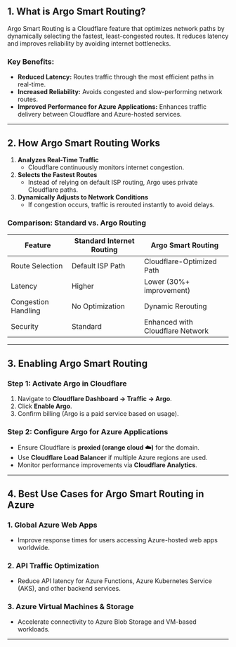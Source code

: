 
## **1. What is Argo Smart Routing?**
Argo Smart Routing is a Cloudflare feature that optimizes network paths by dynamically selecting the fastest, least-congested routes. It reduces latency and improves reliability by avoiding internet bottlenecks.

### **Key Benefits:**
- **Reduced Latency:** Routes traffic through the most efficient paths in real-time.
- **Increased Reliability:** Avoids congested and slow-performing network routes.
- **Improved Performance for Azure Applications:** Enhances traffic delivery between Cloudflare and Azure-hosted services.

---

## **2. How Argo Smart Routing Works**
1. **Analyzes Real-Time Traffic**
   - Cloudflare continuously monitors internet congestion.
2. **Selects the Fastest Routes**
   - Instead of relying on default ISP routing, Argo uses private Cloudflare paths.
3. **Dynamically Adjusts to Network Conditions**
   - If congestion occurs, traffic is rerouted instantly to avoid delays.

### **Comparison: Standard vs. Argo Routing**
| Feature | Standard Internet Routing | Argo Smart Routing |
|---------|--------------------------|--------------------|
| Route Selection | Default ISP Path | Cloudflare-Optimized Path |
| Latency | Higher | Lower (30%+ improvement) |
| Congestion Handling | No Optimization | Dynamic Rerouting |
| Security | Standard | Enhanced with Cloudflare Network |

---

## **3. Enabling Argo Smart Routing**
### **Step 1: Activate Argo in Cloudflare**
1. Navigate to **Cloudflare Dashboard → Traffic → Argo**.
2. Click **Enable Argo**.
3. Confirm billing (Argo is a paid service based on usage).

### **Step 2: Configure Argo for Azure Applications**
- Ensure Cloudflare is **proxied (orange cloud ☁️)** for the domain.
- Use **Cloudflare Load Balancer** if multiple Azure regions are used.
- Monitor performance improvements via **Cloudflare Analytics**.

---

## **4. Best Use Cases for Argo Smart Routing in Azure**
### **1. Global Azure Web Apps**
- Improve response times for users accessing Azure-hosted web apps worldwide.

### **2. API Traffic Optimization**
- Reduce API latency for Azure Functions, Azure Kubernetes Service (AKS), and other backend services.

### **3. Azure Virtual Machines & Storage**
- Accelerate connectivity to Azure Blob Storage and VM-based workloads.

---
